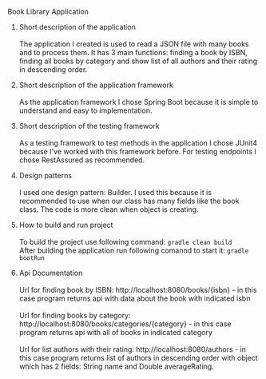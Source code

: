 Book Library Application

1. Short description of the application</br></br>
The application I created is used to read a JSON file with many books and to process them. It has 3 main functions: finding a book by ISBN, finding all books by category and show list of all authors and their rating in descending order.

2. Short description of the application framework</br></br>
As the application framework I chose Spring Boot because it is simple to understand and easy to implementation.

3. Short description of the testing framework</br></br>
As a testing framework to test methods in the application I chose JUnit4 because I've worked with this framework before. For testing endpoints I chose RestAssured as recommended.

4. Design patterns</br></br>
I used one design pattern: Builder. I used this because it is recommended to use when our class has many fields like the book class. The code is more clean when object is creating.

5. How to build and run project</br></br>
To build the project use following command: `gradle clean build`</br>
After building the application run following comannd to start it: `gradle bootRun`

6. Api Documentation </br></br>
Url for finding book by ISBN: http://localhost:8080/books/{isbn} - in this case program returns api with data about the book with indicated isbn</br></br>
Url for finding books by category: http://localhost:8080/books/categories/{category} - in this case program returns api with all of books in indicated category</br></br>
Url for list authors with their rating: http://localhost:8080/authors - in this case program returns list of authors in descending order with object which has 2 fields: String name and Double averageRating.
